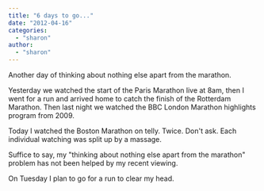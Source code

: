 ```yaml
---
title: "6 days to go..."
date: "2012-04-16"
categories: 
  - "sharon"
author: 
  - "sharon"
---
```


Another day of thinking about nothing else apart from the marathon.

Yesterday we watched the start of the Paris Marathon live at 8am, then I went for a run and arrived home to catch the finish of the Rotterdam Marathon. Then last night we watched the BBC London Marathon highlights program from 2009.

Today I watched the Boston Marathon on telly. Twice. Don't ask. Each individual watching was split up by a massage.

Suffice to say, my "thinking about nothing else apart from the marathon" problem has not been helped by my recent viewing.

On Tuesday I plan to go for a run to clear my head.
